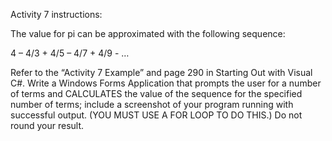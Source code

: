 Activity 7 instructions:

The value for pi can be approximated with the following sequence:

4 – 4/3 + 4/5 – 4/7 + 4/9 - …

Refer to the “Activity 7 Example” and page 290 in Starting Out with Visual C#. Write a Windows Forms Application that prompts the user for a number of terms and CALCULATES the value of the sequence for the specified number of terms; include a screenshot of your program running with successful output. (YOU MUST USE A FOR LOOP TO DO THIS.) Do not round your result.

